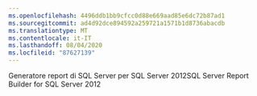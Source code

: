 ```yaml
---
ms.openlocfilehash: 4496ddb1bb9cfcc0d88e669aad85e6dc72b87ad1
ms.sourcegitcommit: ad4d92dce894592a259721a1571b1d8736abacdb
ms.translationtype: MT
ms.contentlocale: it-IT
ms.lasthandoff: 08/04/2020
ms.locfileid: "87627139"
---
```

<span data-ttu-id="d4718-101">Generatore report di SQL Server per SQL Server 2012</span><span class="sxs-lookup"><span data-stu-id="d4718-101">SQL Server Report Builder for SQL Server 2012</span></span>
